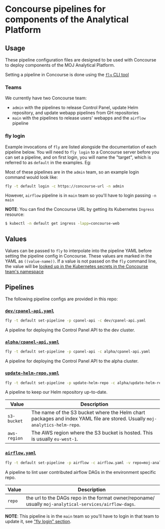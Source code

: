 # Concourse pipelines for components of the Analytical Platform

## Usage

These pipeline configuration files are designed to be used with Concourse to
deploy components of the MOJ Analytical Platform.

Setting a pipeline in Concourse is done using the [`fly` CLI tool](https://concourse-ci.org/fly.html)

### Teams

We currently have two Concourse team:
- `admin` with the pipelines to release Control Panel, update Helm repository, and update webapp pipelines from GH repositories
- `main` with the pipelines to release users' webapps and the `airflow` pipeline

### fly login

Example invocations of `fly` are listed alongside the documentation of each
pipeline below. You will need to `fly login` to a Concourse server before you
can set a pipeline, and on first login, you will name the "target", which is
referred to as `default` in the examples. Eg:

Most of these pipelines are in the `admin` team, so an example
login command would look like:

```sh
fly -t default login -c https://concourse-url -n admin
```

However, `airflow` pipeline is in `main` team so you'll have to login passing `-n main`

**NOTE**: You can find the Concourse URL by getting its Kubernetes `Ingress` resource:

```sh
$ kubectl -n default get ingress -lapp=concourse-web
```

## Values

Values can be passed to `fly` to interpolate into the pipeline YAML before
setting the pipeline config in Concourse. These values are marked in the YAML as
`((value-name))`. If a value is not passed on the `fly` command line, the value
will be [looked up in the Kubernetes secrets in the Concourse team's
namespace](https://github.com/kubernetes/charts/tree/master/stable/concourse#kubernetes-secrets)

## Pipelines

The following pipeline configs are provided in this repo:

### [`dev/cpanel-api.yaml`](dev/cpanel-api.yaml)
```sh
fly -t default set-pipeline -p cpanel-api -c dev/cpanel-api.yaml
```
A pipeline for deploying the Control Panel API to the dev cluster.


### [`alpha/cpanel-api.yaml`](alpha/cpanel-api.yaml)
```sh
fly -t default set-pipeline -p cpanel-api -c alpha/cpanel-api.yaml
```
A pipeline for deploying the Control Panel API to the alpha cluster.

### [`update-helm-repo.yaml`](alpha/update-helm-repo.yaml)
```sh
fly -t default set-pipeline -p update-helm-repo -c alpha/update-helm-repo.yaml -v s3-bucket=moj-analytics-helm-repo -v aws-region=eu-west-1
```
A pipeline to keep our Helm repository up-to-date.
<table>
<thead><tr><th>Value</th><th>Description</th></tr></thead>
<tbody>
    <tr>
    <td><code>s3-bucket</code></td>
    <td>The name of the S3 bucket where the Helm chart packages and index YAML file are stored. Usually <code>moj-analytics-helm-repo</code>.</td></tr>
    <tr>
    <td><code>aws-region</code></td>
    <td>The AWS region where the S3 bucket is hosted. This is usually <code>eu-west-1</code>.</td></tr>
</tbody>
</table>


### [`airflow.yaml`](airflow.yaml)
```sh
fly -t default set-pipeline -p airflow -c airflow.yaml -v repo=moj-analytical-services/airflow-dags
```
A pipeline to lint user contributed airflow DAGs in the environment specific
repo.
<table>
<thead><tr><th>Value</th><th>Description</th></tr></thead>
<tbody>
    <tr>
    <td><code>repo</code></td>
    <td>the url to the DAGs repo in the format owner/reponame/ usually
    <code>moj-analytical-services/airflow-dags</code>.</td></tr>
</tbody>
</table>

**NOTE**: This pipeline is in the `main` team so you'll have to login in that team to update it, see ["fly login" section](#fly-login).
